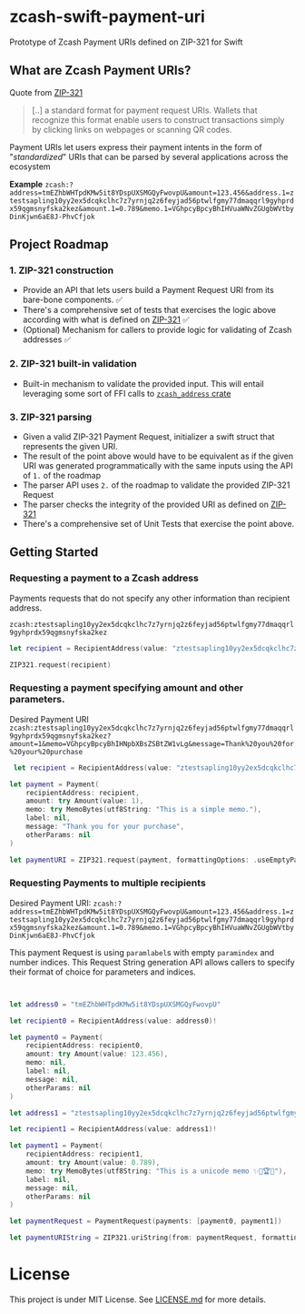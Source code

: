 # zcash-swift-payment-uri
Prototype of Zcash Payment URIs defined on ZIP-321 for Swift

## What are Zcash Payment URIs?

Quote from [ZIP-321](https://zips.z.cash/zip-0321)
> [..] a standard format for payment request URIs. Wallets that recognize this format enable users to construct transactions simply by clicking links on webpages or scanning QR codes.

Payment URIs let users express their payment intents in the form of "_standardized_" URIs that
can be parsed by several applications across the ecosystem 


**Example**
`zcash:?address=tmEZhbWHTpdKMw5it8YDspUXSMGQyFwovpU&amount=123.456&address.1=ztestsapling10yy2ex5dcqkclhc7z7yrnjq2z6feyjad56ptwlfgmy77dmaqqrl9gyhprdx59qgmsnyfska2kez&amount.1=0.789&memo.1=VGhpcyBpcyBhIHVuaWNvZGUgbWVtbyDinKjwn6aE8J-PhvCfjok`

## Project Roadmap

### 1. ZIP-321 construction 

- Provide an API that lets users build a Payment Request URI from its bare-bone components. ✅
- There's a comprehensive set of tests that exercises the logic above according with what is defined on [ZIP-321](https://zips.z.cash/zip-0321) ✅
- (Optional) Mechanism for callers to provide logic for validating of Zcash addresses ✅


### 2. ZIP-321 built-in validation
- Built-in mechanism to validate the provided input. This will entail leveraging some sort of FFI calls to [`zcash_address` crate](https://crates.io/crates/zcash_address/0.1.0)

### 3. ZIP-321 parsing
- Given a valid ZIP-321 Payment Request, initializer a swift struct that represents the given URI.
- The result of the point above would have to be equivalent as if the given URI was generated programmatically with the same inputs using the API of `1.` of the roadmap
- The parser API uses `2.` of the roadmap to validate the provided ZIP-321 Request
- The parser checks the integrity of the provided URI as defined on [ZIP-321](https://zips.z.cash/zip-0321)
- There's a comprehensive set of Unit Tests that exercise the point above.

## Getting Started

### Requesting a payment to a Zcash address
Payments requests that do not specify any other information than recipient address.

`zcash:ztestsapling10yy2ex5dcqkclhc7z7yrnjq2z6feyjad56ptwlfgmy77dmaqqrl9gyhprdx59qgmsnyfska2kez`

````Swift
let recipient = RecipientAddress(value: "ztestsapling10yy2ex5dcqkclhc7z7yrnjq2z6feyjad56ptwlfgmy77dmaqqrl9gyhprdx59qgmsnyfska2kez")!

ZIP321.request(recipient)
````

### Requesting a payment specifying amount and other parameters.
Desired Payment URI
`zcash:ztestsapling10yy2ex5dcqkclhc7z7yrnjq2z6feyjad56ptwlfgmy77dmaqqrl9gyhprdx59qgmsnyfska2kez?amount=1&memo=VGhpcyBpcyBhIHNpbXBsZSBtZW1vLg&message=Thank%20you%20for%20your%20purchase`

````Swift
 let recipient = RecipientAddress(value: "ztestsapling10yy2ex5dcqkclhc7z7yrnjq2z6feyjad56ptwlfgmy77dmaqqrl9gyhprdx59qgmsnyfska2kez")!

let payment = Payment(
    recipientAddress: recipient,
    amount: try Amount(value: 1),
    memo: try MemoBytes(utf8String: "This is a simple memo."),
    label: nil,
    message: "Thank you for your purchase",
    otherParams: nil
)

let paymentURI = ZIP321.request(payment, formattingOptions: .useEmptyParamIndex(omitAddressLabel: true))
````

### Requesting Payments to multiple recipients
Desired Payment URI:
`zcash:?address=tmEZhbWHTpdKMw5it8YDspUXSMGQyFwovpU&amount=123.456&address.1=ztestsapling10yy2ex5dcqkclhc7z7yrnjq2z6feyjad56ptwlfgmy77dmaqqrl9gyhprdx59qgmsnyfska2kez&amount.1=0.789&memo.1=VGhpcyBpcyBhIHVuaWNvZGUgbWVtbyDinKjwn6aE8J-PhvCfjok`

This payment Request is using `paramlabel`s with empty `paramindex` and number indices. This Request String generation API allows callers to specify their format of choice for parameters and indices. 

````Swift


let address0 = "tmEZhbWHTpdKMw5it8YDspUXSMGQyFwovpU"

let recipient0 = RecipientAddress(value: address0)!

let payment0 = Payment(
    recipientAddress: recipient0,
    amount: try Amount(value: 123.456),
    memo: nil,
    label: nil,
    message: nil,
    otherParams: nil
)

let address1 = "ztestsapling10yy2ex5dcqkclhc7z7yrnjq2z6feyjad56ptwlfgmy77dmaqqrl9gyhprdx59qgmsnyfska2kez"

let recipient1 = RecipientAddress(value: address1)!

let payment1 = Payment(
    recipientAddress: recipient1,
    amount: try Amount(value: 0.789),
    memo: try MemoBytes(utf8String: "This is a unicode memo ✨🦄🏆🎉"),
    label: nil,
    message: nil,
    otherParams: nil
)

let paymentRequest = PaymentRequest(payments: [payment0, payment1])

let paymentURIString = ZIP321.uriString(from: paymentRequest, formattingOptions: .useEmptyParamIndex(omitAddressLabel: false))
````
# License 
This project is under MIT License. See [LICENSE.md](LICENSE.md) for more details.
